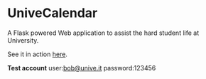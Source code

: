 # UniveCalendar

A Flask powered Web application to assist the hard student life at University.

See it in action [here](http://univecalendar.herokuapp.com).

**Test account**
user:bob@unive.it
password:123456


